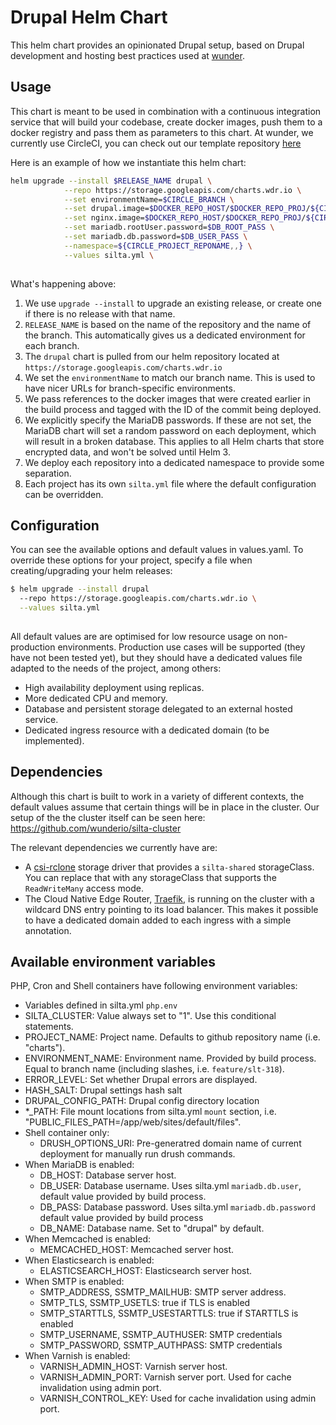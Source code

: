 # Drupal Helm Chart

This helm chart provides an opinionated Drupal setup, based on Drupal development and hosting best practices used at [wunder](https://wunder.io).

## Usage

This chart is meant to be used in combination with a continuous integration 
service that will build your codebase, create docker images, push them to a
docker registry and pass them as parameters to this chart. At wunder, we 
currently use CircleCI, you can check out our template repository [here](https://github.com/wunderio/drupal-project)

Here is an example of how we instantiate this helm chart: 

```bash
helm upgrade --install $RELEASE_NAME drupal \
            --repo https://storage.googleapis.com/charts.wdr.io \
            --set environmentName=$CIRCLE_BRANCH \
            --set drupal.image=$DOCKER_REPO_HOST/$DOCKER_REPO_PROJ/${CIRCLE_PROJECT_REPONAME,,}-drupal:$CIRCLE_SHA1 \
            --set nginx.image=$DOCKER_REPO_HOST/$DOCKER_REPO_PROJ/${CIRCLE_PROJECT_REPONAME,,}-nginx:$CIRCLE_SHA1 \
            --set mariadb.rootUser.password=$DB_ROOT_PASS \
            --set mariadb.db.password=$DB_USER_PASS \
            --namespace=${CIRCLE_PROJECT_REPONAME,,} \
            --values silta.yml \
            
```

What's happening above:

1. We use `upgrade --install` to upgrade an existing release, or create one if there is no release with that name.
2. `RELEASE_NAME` is based on the name of the repository and the name of the branch. This automatically gives us a dedicated environment for each branch.
3. The `drupal` chart is pulled from our helm repository located at `https://storage.googleapis.com/charts.wdr.io`
4. We set the `environmentName` to match our branch name. This is used to have nicer URLs for branch-specific environments.
5. We pass references to the docker images that were created earlier in the build process and tagged with the ID of the commit being deployed.
6. We explicitly specify the MariaDB passwords. If these are not set, the MariaDB chart will set a random password on each deployment, which will result in a broken database. This applies to all Helm charts that store encrypted data, and won't be solved until Helm 3.
7. We deploy each repository into a dedicated namespace to provide some separation.
8. Each project has its own `silta.yml` file where the default configuration can be overridden.

## Configuration

You can see the available options and default values in values.yaml.
To override these options for your project, specify a file when creating/upgrading your helm releases:

```bash
$ helm upgrade --install drupal
  --repo https://storage.googleapis.com/charts.wdr.io \
  --values silta.yml
    
```

All default values are are optimised for low resource usage on non-production environments.
Production use cases will be supported (they have not been tested yet), but they should
have a dedicated values file adapted to the needs of the project, among others:
- High availability deployment using replicas.
- More dedicated CPU and memory.
- Database and persistent storage delegated to an external hosted service.
- Dedicated ingress resource with a dedicated domain (to be implemented).

## Dependencies
Although this chart is built to work in a variety of different contexts, the default
values assume that certain things will be in place in the cluster. Our setup of the
the cluster itself can be seen here: https://github.com/wunderio/silta-cluster

The relevant dependencies we currently have are:
- A [csi-rclone](https://github.com/wunderio/csi-rclone) storage driver that provides a `silta-shared` storageClass. You can replace that with any
storageClass that supports the `ReadWriteMany` access mode.
- The Cloud Native Edge Router, [Traefik](https://traefik.io/), is running on the cluster with a wildcard DNS
entry pointing to its load balancer. This makes it possible to have a dedicated
domain added to each ingress with a simple annotation.

## Available environment variables

PHP, Cron and Shell containers have following environment variables:
  - Variables defined in silta.yml `php.env`
  - SILTA_CLUSTER: Value always set to "1". Use this conditional statements.
  - PROJECT_NAME: Project name. Defaults to github repository name (i.e. "charts").
  - ENVIRONMENT_NAME: Environment name. Provided by build process. Equal to branch name (including slashes, i.e. `feature/slt-318`).
  - ERROR_LEVEL:  Set whether Drupal errors are displayed. 
  - HASH_SALT: Drupal settings hash salt
  - DRUPAL_CONFIG_PATH: Drupal config directory location
  - *_PATH: File mount locations from silta.yml `mount` section, i.e. "PUBLIC_FILES_PATH=/app/web/sites/default/files".  
  - Shell container only: 
    - DRUSH_OPTIONS_URI: Pre-generatred domain name of current deployment for manually run drush commands.
  - When MariaDB is enabled:
    - DB_HOST: Database server host. 
    - DB_USER: Database username. Uses silta.yml `mariadb.db.user`, default value provided by build process.
    - DB_PASS: Database password. Uses silta.yml `mariadb.db.password` default value provided by build process
    - DB_NAME: Database name. Set to "drupal" by default.
  - When Memcached is enabled:
    - MEMCACHED_HOST: Memcached server host.
  - When Elasticsearch is enabled:
    - ELASTICSEARCH_HOST: Elasticsearch server host.
  - When SMTP is enabled:
    - SMTP_ADDRESS, SSMTP_MAILHUB: SMTP server address. 
    - SMTP_TLS, SSMTP_USETLS: true if TLS is enabled 
    - SMTP_STARTTLS, SSMTP_USESTARTTLS: true if STARTTLS is enabled 
    - SMTP_USERNAME, SSMTP_AUTHUSER: SMTP credentials
    - SMTP_PASSWORD, SSMTP_AUTHPASS: SMTP credentials
  - When Varnish is enabled:
    - VARNISH_ADMIN_HOST: Varnish server host.
    - VARNISH_ADMIN_PORT: Varnish server port. Used for cache invalidation using admin port. 
    - VARNISH_CONTROL_KEY: Used for cache invalidation using admin port. 
